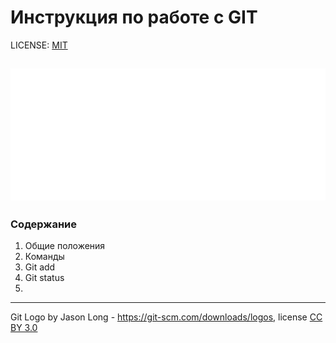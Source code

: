 # Инструкция по работе с GIT

LICENSE: [MIT](./license.md)

![git logo](./assets/Git-Logo-White.png)
---

### Содержание
1. Общие положения
2. Команды
3. Git add
4. Git status
5. 

---

Git Logo by Jason Long - https://git-scm.com/downloads/logos, license [CC BY 3.0](https://creativecommons.org/licenses/by/3.0/)